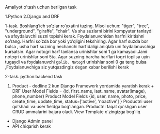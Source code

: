 Amaliyot o'tash uchun berilgan task

1.Python    2.Django and DRF

1-task. Boshlang’ich so’zlar ro’yxatini tuzing. Misol uchun: "tiger", "tree", "underground", "giraffe", "chair".
Va shu suzlarni birini kompyuter tanlaydi va afoydaluvchi suzni topishi  kerak.
Foydalanuvchidan harfni kiritishni so’rang. Harfni so’zda bor yoki yo’qligini tekshiring.
Agar harf suzda bor bulsa , usha harf suzning nechanchi harfidaligi aniqlab uni foydalanuvchiga kursatsin. 
Agar notogri harf tanlansa urinishlar soni 1 ga kamayadi.Jami noto`g`ri urinishlar soni 5ta.
Agar suzning barcha harflari tog`r`i topilsa uyin tugaydi va foydalanuvchi g`olib.
Notog`ri urinishlar soni 0 ga teng bulsa ,Foydalanuvchiga siz yutqazdingiz degan xabar berilishi kerak

2-task. python backend task
1. Product - dedline 2 kun
Django Framework yordamida yaratish kerak + DRF
User Model Fields = {id, first_name, last_name, avatar(image), phone_number}
Product Model Fields {id, user, name, photo, price, create_time, update_time, status=['active', 'noactive'] }
Productni user qo'shadi va user fieldga bog'langan.
Productni faqat qo'shgan user CRUD ammalarini bajara oladi. 
View Template o'zingizga bog'liq.
+ Django Admin panel 
+ API chiqarish kerak
